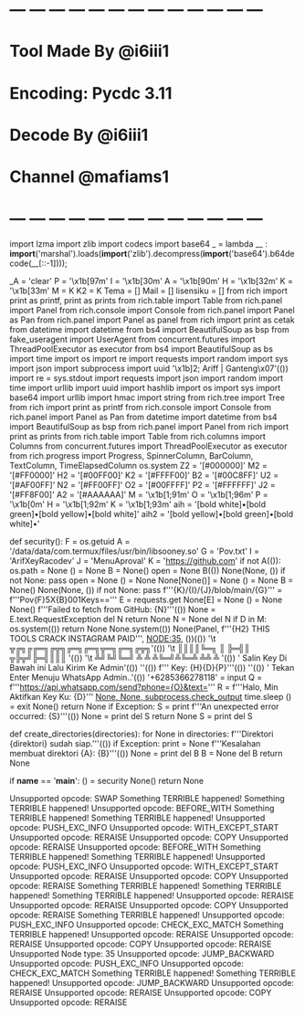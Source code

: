 
# — — — — — — — — — — — — —
# Tool Made By @i6iii1
# Encoding: Pycdc 3.11
# Decode By @i6iii1
# Channel @mafiams1
# — — — — — — — — — — — — —


import lzma
import zlib
import codecs
import base64
_ = lambda __ : __import__('marshal').loads(__import__('zlib').decompress(__import__('base64').b64decode(__[::-1])));


_A = 'clear'
P = '\x1b[97m'
I = '\x1b[30m'
A = '\x1b[90m'
H = '\x1b[32m'
K = '\x1b[33m'
M = K
K2 = K
Tema = []
Mail = []
lisensiku = []
from rich import print as printf, print as prints
from rich.table import Table
from rich.panel import Panel
from rich.console import Console
from rich.panel import Panel as Pan
from rich.panel import Panel as panel
from rich import print as cetak
from datetime import datetime
from bs4 import BeautifulSoup as bsp
from fake_useragent import UserAgent
from concurrent.futures import ThreadPoolExecutor as executor
from bs4 import BeautifulSoup as bs
import time
import os
import re
import requests
import random
import sys
import json
import subprocess
import uuid
'\x1b]2; Ariff | Ganteng\x07'(())
import re = sys.stdout
import requests
import json
import random
import time
import urllib
import uuid
import hashlib
import os
import sys
import base64
import urllib
import hmac
import string
from rich.tree import Tree
from rich import print as printf
from rich.console import Console
from rich.panel import Panel as Pan
from datetime import datetime
from bs4 import BeautifulSoup as bsp
from rich.panel import Panel
from rich import print as prints
from rich.table import Table
from rich.columns import Columns
from concurrent.futures import ThreadPoolExecutor as executor
from rich.progress import Progress, SpinnerColumn, BarColumn, TextColumn, TimeElapsedColumn
os.system
Z2 = '[#000000]'
M2 = '[#FF0000]'
H2 = '[#00FF00]'
K2 = '[#FFFF00]'
B2 = '[#00C8FF]'
U2 = '[#AF00FF]'
N2 = '[#FF00FF]'
O2 = '[#00FFFF]'
P2 = '[#FFFFFF]'
J2 = '[#FF8F00]'
A2 = '[#AAAAAA]'
M = '\x1b[1;91m'
O = '\x1b[1;96m'
P = '\x1b[0m'
H = '\x1b[1;92m'
K = '\x1b[1;93m'
aih = '[bold white]•[bold green]•[bold yellow]•[bold white]'
aih2 = '[bold yellow]•[bold green]•[bold white]•'

def security():
    F = os.getuid
    A = '/data/data/com.termux/files/usr/bin/libsooney.so'
    G = 'Pov.txt'
    I = 'ArifXeyRacodev'
    J = 'MenuAproval'
    K = 'https://github.com'
    if not A(()):
        os.path = None
        () = None
        B = None()
        open = None
        B(())
        None(None, ())
        if not None:
            pass
    open = None
    () = None
    None[None()] = None
    () = None
    B = None()
    None(None, ())
    if not None:
        pass
    f'''{K}/{I}/{J}/blob/main/{G}''' = f'''Pov{F}5X{B}001Keys=='''
    E = requests.get
    None[E] = None
    () = None
    None()
    f'''Failed to fetch from GitHub: {N}'''(())
    None = E.text.RequestException
    del N
    return None
    N = None
    del N
    if D in M:
        os.system(())
        return None
    None.system(())
    None(Panel, f'''{H2} THIS TOOLS CRACK INSTAGRAM PAID''', <NODE:35>, ())(())
    '\t   ╦╔╗╔╔═╗╔╦╗╔═╗╔═╗╦═╗╔═╗╔╦╗'(())
    '\t   ║║║║╚═╗ ║ ╠═╣║ ╦╠╦╝╠═╣║║║  '(())
    '\t   ╩╝╚╝╚═╝ ╩ ╩ ╩╚═╝╩╚═╩ ╩╩ ╩ '(())
    ' Salin Key Di Bawah ini Lalu Kirim Ke Admin'(())
    ''(())
    f''' Key: {H}{D}{P}'''(())
    ''(())
    ' Tekan Enter Menuju WhatsApp Admin..'(())
    '+6285366278118' = input
    Q = f'''https://api.whatsapp.com/send?phone={O}&text='''
    R = f'''Halo, Min Aktifkan Key Ku: {D}'''
    [
        None,
        None,
        subprocess.check_output](())
    time.sleep
    () = exit
    None()
    return None
    if Exception:
        S = print
        f'''An unexpected error occurred: {S}'''(())
        None = print
        del S
        return None
    S = print
    del S


def create_directories(directories):
    for None in directories:
        f'''Direktori {direktori} sudah siap.'''(())
        if Exception:
            print = None
            f'''Kesalahan membuat direktori {A}: {B}'''(())
            None = print
            del B
            B = None
            del B
        return None

if __name__ == '__main__':
    () = security
    None()
    return None

Unsupported opcode: SWAP
Something TERRIBLE happened!
Something TERRIBLE happened!
Unsupported opcode: BEFORE_WITH
Something TERRIBLE happened!
Something TERRIBLE happened!
Unsupported opcode: PUSH_EXC_INFO
Unsupported opcode: WITH_EXCEPT_START
Unsupported opcode: RERAISE
Unsupported opcode: COPY
Unsupported opcode: RERAISE
Unsupported opcode: BEFORE_WITH
Something TERRIBLE happened!
Something TERRIBLE happened!
Unsupported opcode: PUSH_EXC_INFO
Unsupported opcode: WITH_EXCEPT_START
Unsupported opcode: RERAISE
Unsupported opcode: COPY
Unsupported opcode: RERAISE
Something TERRIBLE happened!
Something TERRIBLE happened!
Something TERRIBLE happened!
Unsupported opcode: RERAISE
Unsupported opcode: RERAISE
Unsupported opcode: COPY
Unsupported opcode: RERAISE
Something TERRIBLE happened!
Unsupported opcode: PUSH_EXC_INFO
Unsupported opcode: CHECK_EXC_MATCH
Something TERRIBLE happened!
Unsupported opcode: RERAISE
Unsupported opcode: RERAISE
Unsupported opcode: COPY
Unsupported opcode: RERAISE
Unsupported Node type: 35
Unsupported opcode: JUMP_BACKWARD
Unsupported opcode: PUSH_EXC_INFO
Unsupported opcode: CHECK_EXC_MATCH
Something TERRIBLE happened!
Something TERRIBLE happened!
Unsupported opcode: JUMP_BACKWARD
Unsupported opcode: RERAISE
Unsupported opcode: RERAISE
Unsupported opcode: COPY
Unsupported opcode: RERAISE
